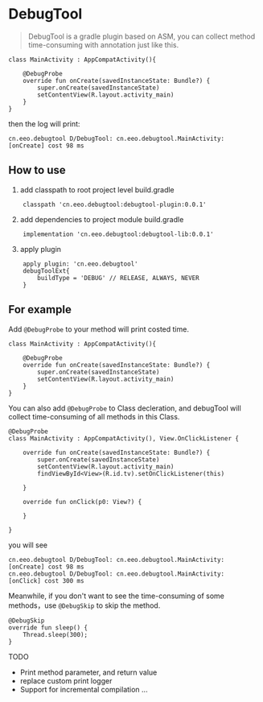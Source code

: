 # DebugTool

> DebugTool is a gradle plugin based on ASM, you can collect method time-consuming with annotation just like this.


```
class MainActivity : AppCompatActivity(){

    @DebugProbe
    override fun onCreate(savedInstanceState: Bundle?) {
        super.onCreate(savedInstanceState)
        setContentView(R.layout.activity_main)
    }
}
```

then the log will print:

```
cn.eeo.debugtool D/DebugTool: cn.eeo.debugtool.MainActivity:  [onCreate] cost 98 ms
```



## How to use

1. add classpath to root project level build.gradle

```
    classpath 'cn.eeo.debugtool:debugtool-plugin:0.0.1'
```

2. add dependencies to project module build.gradle

```
    implementation 'cn.eeo.debugtool:debugtool-lib:0.0.1'
```

3. apply plugin

```
    apply plugin: 'cn.eeo.debugtool'
    debugToolExt{
        buildType = 'DEBUG' // RELEASE, ALWAYS, NEVER
    }
```


## For example

Add `@DebugProbe` to your method will print costed time.

```
class MainActivity : AppCompatActivity(){

    @DebugProbe
    override fun onCreate(savedInstanceState: Bundle?) {
        super.onCreate(savedInstanceState)
        setContentView(R.layout.activity_main)
    }
}
```

You can also add `@DebugProbe` to Class decleration, and debugTool will collect time-consuming of all methods in this Class.

```
@DebugProbe
class MainActivity : AppCompatActivity(), View.OnClickListener {

    override fun onCreate(savedInstanceState: Bundle?) {
        super.onCreate(savedInstanceState)
        setContentView(R.layout.activity_main)
        findViewById<View>(R.id.tv).setOnClickListener(this)

    }
    
    override fun onClick(p0: View?) {
        
    }
    
}
```

you will see

```
cn.eeo.debugtool D/DebugTool: cn.eeo.debugtool.MainActivity:  [onCreate] cost 98 ms
cn.eeo.debugtool D/DebugTool: cn.eeo.debugtool.MainActivity:  [onClick] cost 300 ms
```

Meanwhile, if you don't want to see the time-consuming of some methods，use `@DebugSkip` to skip the method.

```
@DebugSkip
override fun sleep() {
    Thread.sleep(300);
}
```


TODO

- Print method parameter, and return value
- replace custom print logger
- Support for incremental compilation
...

